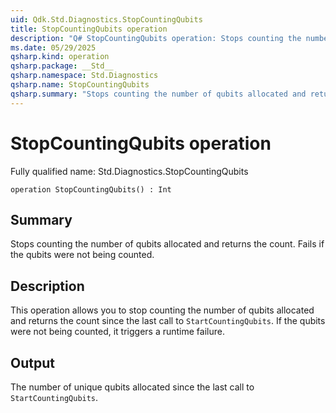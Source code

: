 ```yaml
---
uid: Qdk.Std.Diagnostics.StopCountingQubits
title: StopCountingQubits operation
description: "Q# StopCountingQubits operation: Stops counting the number of qubits allocated and returns the count. Fails if the qubits were not being counted."
ms.date: 05/29/2025
qsharp.kind: operation
qsharp.package: __Std__
qsharp.namespace: Std.Diagnostics
qsharp.name: StopCountingQubits
qsharp.summary: "Stops counting the number of qubits allocated and returns the count. Fails if the qubits were not being counted."
---
```


# StopCountingQubits operation

Fully qualified name: Std.Diagnostics.StopCountingQubits

```qsharp
operation StopCountingQubits() : Int
```

## Summary
Stops counting the number of qubits allocated and returns the count. Fails if the qubits were not being counted.

## Description
This operation allows you to stop counting the number of qubits allocated and returns the count since the
last call to `StartCountingQubits`. If the qubits were not being counted, it triggers a runtime failure.

## Output
The number of unique qubits allocated since the last call to `StartCountingQubits`.
